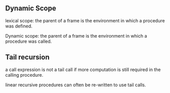 ## Dynamic Scope
lexical scope: the parent of a frame is the environment in which a procedure was defined.

Dynamic scope: the parent of a frame is the environment in which a procedure was called.
## Tail recursion
a call expression is not a tail call if more computation is still required in the calling procedure.

linear recursive procedures can often be re-written to use tail calls.

